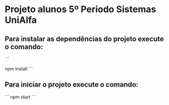 # Projeto alunos 5º Periodo Sistemas UniAlfa



## Para instalar as dependências do projeto execute o comando:
´´´

 npm install
´´´
## Para iniciar o projeto execute o comando:
´´´
 npm start
´´´



